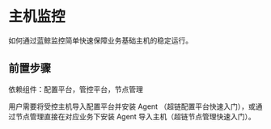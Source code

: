 # 主机监控

如何通过蓝鲸监控简单快速保障业务基础主机的稳定运行。

## 前置步骤

依赖组件：配置平台，管控平台，节点管理

用户需要将受控主机导入配置平台并安装 Agent （超链配置平台快速入门），或通过节点管理直接在对应业务下安装 Agent 导入主机（超链节点管理快速入门）。
